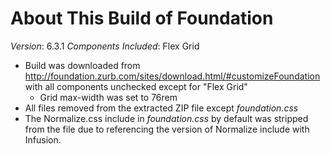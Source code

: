 # About This Build of Foundation

*Version*: 6.3.1
*Components Included*: Flex Grid

* Build was downloaded from http://foundation.zurb.com/sites/download.html/#customizeFoundation with all components unchecked except for "Flex Grid"
  * Grid max-width was set to 76rem
* All files removed from the extracted ZIP file except *foundation.css*
* The Normalize.css include in *foundation.css* by default was stripped from the file due to referencing the version of Normalize include with Infusion.

